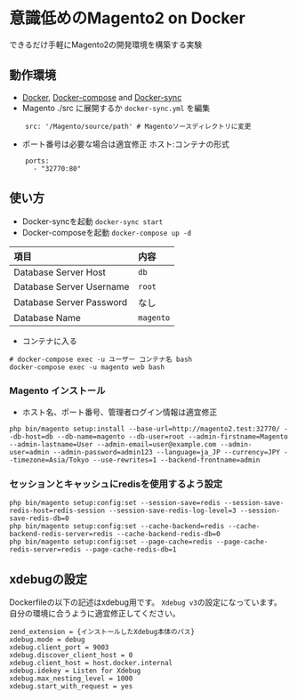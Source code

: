 # 意識低めのMagento2 on Docker
できるだけ手軽にMagento2の開発環境を構築する実験

## 動作環境

- [Docker](https://docs.docker.com/docker-for-mac/install/), [Docker-compose](https://docs.docker.com/compose/install/#install-compose) and [Docker-sync](https://github.com/EugenMayer/docker-sync/wiki/docker-sync-on-OSX)
- Magento ./src に展開するか `docker-sync.yml` を編集

```
    src: '/Magento/source/path' # Magentoソースディレクトリに変更
```

- ポート番号は必要な場合は適宜修正 ホスト:コンテナの形式
```
    ports:
      - "32770:80"
```


## 使い方
- Docker-syncを起動 `docker-sync start`
- Docker-composeを起動 `docker-compose up -d`

| 項目 | 内容 |
|:--|:--|
| Database Server Host | `db` |
| Database Server Username | `root` |
| Database Server Password | なし |
| Database Name | `magento` |

- コンテナに入る
```
# docker-compose exec -u ユーザー コンテナ名 bash
docker-compose exec -u magento web bash
```

### Magento インストール

- ホスト名、ポート番号、管理者ログイン情報は適宜修正

```
php bin/magento setup:install --base-url=http://magento2.test:32770/ --db-host=db --db-name=magento --db-user=root --admin-firstname=Magento --admin-lastname=User --admin-email=user@example.com --admin-user=admin --admin-password=admin123 --language=ja_JP --currency=JPY --timezone=Asia/Tokyo --use-rewrites=1 --backend-frontname=admin
```

### セッションとキャッシュにredisを使用するよう設定

```
php bin/magento setup:config:set --session-save=redis --session-save-redis-host=redis-session --session-save-redis-log-level=3 --session-save-redis-db=0
php bin/magento setup:config:set --cache-backend=redis --cache-backend-redis-server=redis --cache-backend-redis-db=0
php bin/magento setup:config:set --page-cache=redis --page-cache-redis-server=redis --page-cache-redis-db=1
```

## xdebugの設定
Dockerfileの以下の記述はxdebug用です。
`Xdebug v3`の設定になっています。
自分の環境に合うように適宜修正してください。
```
zend_extension = {インストールしたXdebug本体のパス}
xdebug.mode = debug
xdebug.client_port = 9003
xdebug.discover_client_host = 0
xdebug.client_host = host.docker.internal
xdebug.idekey = Listen for Xdebug
xdebug.max_nesting_level = 1000
xdebug.start_with_request = yes
```

